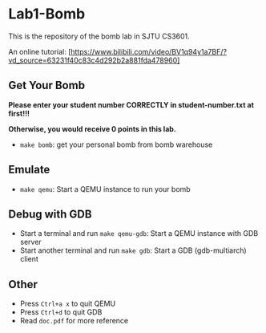 # Lab1-Bomb

This is the repository of the bomb lab in SJTU CS3601.

An online tutorial: [https://www.bilibili.com/video/BV1q94y1a7BF/?vd_source=63231f40c83c4d292b2a881fda478960]

## Get Your Bomb
**Please enter your student number CORRECTLY in student-number.txt at first!!!**

**Otherwise, you would receive 0 points in this lab.**

- `make bomb`: get your personal bomb from bomb warehouse

## Emulate

- `make qemu`: Start a QEMU instance to run your bomb

## Debug with GDB

- Start a terminal and run `make qemu-gdb`: Start a QEMU instance with GDB server
- Start another terminal and run `make gdb`: Start a GDB (gdb-multiarch) client

## Other

- Press `Ctrl+a x` to quit QEMU
- Press `Ctrl+d` to quit GDB
- Read `doc.pdf` for more reference
